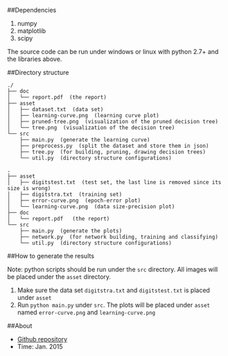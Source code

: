 ##Dependencies

1. numpy
2. matplotlib
3. scipy

The source code can be run under windows or linux with python 2.7+ and the libraries above.

##Directory structure

    ./
    ├── doc
    │   └── report.pdf  (the report)
    ├── asset
    │   ├── dataset.txt  (data set)
    │   ├── learning-curve.png  (learning curve plot)
    │   ├── pruned-tree.png  (visualization of the pruned decision tree)
    │   └── tree.png  (visualization of the decision tree)
    └── src
        ├── main.py  (generate the learning curve)
        ├── preprocess.py  (split the dataset and store them in json)
        ├── tree.py  (for building, pruning, drawing decision trees)
        └── util.py  (directory structure configurations)

    .
    ├── asset
    │   ├── digitstest.txt  (test set, the last line is removed since its size is wrong)
    │   ├── digitstra.txt  (training set)
    │   ├── error-curve.png  (epoch-error plot)
    │   └── learning-curve.png  (data size-precision plot)
    ├── doc
    │   └── report.pdf   (the report)
    └── src
        ├── main.py  (generate the plots)
        ├── network.py  (for network building, training and classifying)
        └── util.py  (directory structure configurations)

##How to generate the results

Note: python scripts should be run under the `src` directory. All images will be placed under the `asset` directory.

1. Make sure the data set `digitstra.txt` and `digitstest.txt` is placed under `asset`
2. Run `python main.py` under `src`. The plots will be placed under `asset` named `error-curve.png` and `learning-curve.png`

##About

* [Github repository](https://github.com/joyeecheung/neural-network.git)
* Time: Jan. 2015
